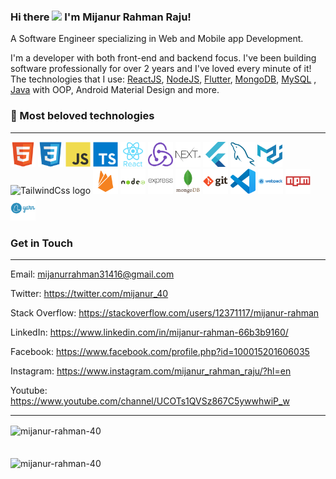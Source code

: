 ### Hi there <img src="https://raw.githubusercontent.com/MartinHeinz/MartinHeinz/master/wave.gif" width="30px"/> I'm Mijanur Rahman Raju!

A Software Engineer specializing in Web and Mobile app Development.

I'm a developer with both front-end and backend focus. I've been building software professionally for over 2 years and I've loved every minute of it!
The technologies that I use: [ReactJS](https://reactjs.org/), [NodeJS](https://expressjs.com/), [Flutter](https://flutter.dev/), [MongoDB](https://www.mongodb.com/), [MySQL](https://www.mysql.com/) , [Java](https://www.java.com/en/) with OOP, Android Material Design and more.


### 🧰 Most beloved technologies
---
<img
  src="https://github.com/devicons/devicon/blob/master/icons/html5/html5-original.svg"
  alt="Html logo"
  width="40px"
  height="40px"
/>
<img
  src="https://github.com/devicons/devicon/blob/master/icons/css3/css3-original.svg"
  alt="Css logo"
  width="40px"
  height="40px"
/>
<img
  src="https://github.com/devicons/devicon/blob/master/icons/javascript/javascript-original.svg"
  alt="Javascript logo"
  width="40px"
  height="40px"
/>
<img
  src="https://github.com/devicons/devicon/blob/master/icons/typescript/typescript-original.svg"
  alt="Typescript logo"
  width="40px"
  height="40px"
/>
<img
  src="https://github.com/devicons/devicon/blob/master/icons/react/react-original-wordmark.svg"
  alt="React.Js logo"
  width="40px"
  height="40px"
/>
<img
  src="https://github.com/devicons/devicon/blob/master/icons/redux/redux-original.svg"
  alt="Redux logo"
  width="40px"
  height="40px"
/>
<img
  src="https://github.com/devicons/devicon/blob/master/icons/nextjs/nextjs-original-wordmark.svg"
  alt="Next.Js logo"
  width="40px"
  height="40px"
/>
<img
  src="https://github.com/devicons/devicon/blob/master/icons/flutter/flutter-original.svg"
  alt="Flutter logo"
  width="40px"
  height="40px"
/>
<img
  src="https://github.com/devicons/devicon/blob/master/icons/mysql/mysql-original.svg"
  alt="Flutter logo"
  width="40px"
  height="40px"
/>
<img
  src="https://github.com/devicons/devicon/blob/master/icons/materialui/materialui-original.svg"
  alt="MaterialUI logo"
  width="40px"
  height="40px"
/>
<img
  src="https://cdn.worldvectorlogo.com/logos/tailwindcss.svg"
  alt="TailwindCss logo"
  width="40px"
  height="40px"
/>
<img
  src="https://github.com/devicons/devicon/blob/master/icons/firebase/firebase-plain.svg"
  alt="Firebase logo"
  width="40px"
  height="40px"
/>
<img
  src="https://github.com/devicons/devicon/blob/master/icons/nodejs/nodejs-original-wordmark.svg"
  alt="NodeJs logo"
  width="40px"
  height="40px"
/>
<img
  src="https://github.com/devicons/devicon/blob/master/icons/express/express-original-wordmark.svg"
  alt="Express logo"
  width="40px"
  height="40px"
/>
<img
  src="https://github.com/devicons/devicon/blob/master/icons/mongodb/mongodb-original-wordmark.svg"
  alt="MongoDB logo"
  width="40px"
  height="40px"
/>
<img
  src="https://github.com/devicons/devicon/blob/master/icons/git/git-original-wordmark.svg"
  alt="Git logo"
  width="40px"
  height="40px"
/>
<img
  src="https://raw.githubusercontent.com/github/explore/80688e429a7d4ef2fca1e82350fe8e3517d3494d/topics/visual-studio-code/visual-studio-code.png"
  alt="Vscode logo"
  width="40px"
  height="40px"
/>
<img
  src="https://github.com/devicons/devicon/blob/master/icons/webpack/webpack-original-wordmark.svg"
  alt="Webpack logo"
  width="40px"
  height="40px"
/>
<img
  src="https://github.com/devicons/devicon/blob/master/icons/npm/npm-original-wordmark.svg"
  alt="Npm logo"
  width="40px"
  height="40px"
/>
<img
  src="https://github.com/devicons/devicon/blob/master/icons/yarn/yarn-original-wordmark.svg"
  alt="Yarn logo"
  width="40px"
  height="40px"
/>

### Get in Touch
---

Email: <a href = "mailto: mijanurrahman31416@gmail.com">mijanurrahman31416@gmail.com</a>

Twitter: https://twitter.com/mijanur_40

Stack Overflow: https://stackoverflow.com/users/12371117/mijanur-rahman

LinkedIn: https://www.linkedin.com/in/mijanur-rahman-66b3b9160/

Facebook: https://www.facebook.com/profile.php?id=100015201606035

Instagram: https://www.instagram.com/mijanur_rahman_raju/?hl=en

Youtube: https://www.youtube.com/channel/UCOTs1QVSz867C5ywwhwiP_w

---
<div><img align="center" src="https://github-readme-stats.vercel.app/api/top-langs/?username=mijanur-rahman-40&layout=compact&hide=html" alt="mijanur-rahman-40" /></div>
<br/>
<br/>
<div><img align="center" src="https://github-readme-stats.vercel.app/api?username=mijanur-rahman-40&show_icons=true" alt="mijanur-rahman-40" /></div>

<!--
**mijanur-rahman-40/mijanur-rahman-40** is a ✨ _special_ ✨ repository because its `README.md` (this file) appears on your GitHub profile.

Here are some ideas to get you started:

- 🔭 I’m currently working on ...
- 🌱 I’m currently learning ...
- 👯 I’m looking to collaborate on ...
- 🤔 I’m looking for help with ...
- 💬 Ask me about ...
- 📫 How to reach me: ...
- 😄 Pronouns: ...
- ⚡ Fun fact: ...
-->
